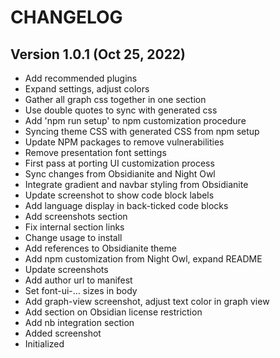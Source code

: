 # CHANGELOG

## Version 1.0.1 (Oct 25, 2022)

* Add recommended plugins
* Expand settings, adjust colors
* Gather all graph css together in one section
* Use double quotes to sync with generated css
* Add 'npm run setup' to npm customization procedure
* Syncing theme CSS with generated CSS from npm setup
* Update NPM packages to remove vulnerabilities
* Remove presentation font settings
* First pass at porting UI customization process
* Sync changes from Obsidianite and Night Owl
* Integrate gradient and navbar styling from Obsidianite
* Update screenshot to show code block labels
* Add language display in back-ticked code blocks
* Add screenshots section
* Fix internal section links
* Change usage to install
* Add references to Obsidianite theme
* Add npm customization from Night Owl, expand README
* Update screenshots
* Add author url to manifest
* Set font-ui-... sizes in body
* Add graph-view screenshot, adjust text color in graph view
* Add section on Obsidian license restriction
* Add nb integration section
* Added screenshot
* Initialized
